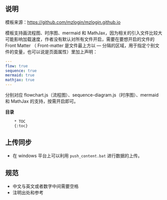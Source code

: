 ## 说明

模板来源：https://github.com/mzlogin/mzlogin.github.io

模板支持画流程图、时序图、mermaid 和 MathJax，因为相关的引入文件比较大可能影响加载速度，作者没有默认对所有文件开启，需要在要想开启的文件的 Front Matter （ Front-matter 是文件最上方以 — 分隔的区域，用于指定个别文件的变量，也可以说是页面属性）里加上声明：
```yaml
---
flow: true
sequence: true
mermaid: true
mathjax: true
---
```
分别对应 flowchart.js（流程图）、sequence-diagram.js（时序图）、mermaid 和 MathJax 的支持，按需开启即可。


**目录**

```
    * TOC
    {:toc}
```

## 上传同步
+ 在 windows 平台上可以利用 `push_content.bat` 进行数据的上传。

## 规范

+ 中文与英文或者数字中间需要空格
+ 注明出处和参考